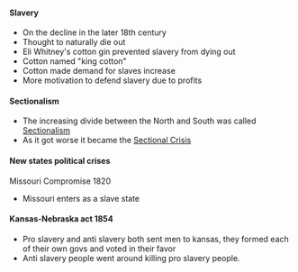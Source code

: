 #### Slavery
- On the decline in the later 18th century
- Thought to naturally die out
- Eli Whitney's cotton gin prevented slavery from dying out
- Cotton named "king cotton"
- Cotton made demand for slaves increase
- More motivation to defend slavery due to profits

#### Sectionalism
- The increasing divide between the North and South was called <u>Sectionalism</u>
- As it got worse it became the <u>Sectional Crisis</u>

#### New states political crises
Missouri Compromise 1820
- Missouri enters as a slave state

#### Kansas-Nebraska act 1854
- Pro slavery and anti slavery both sent men to kansas, they formed each of their own govs and voted in their favor
- Anti slavery people went around killing pro slavery people.